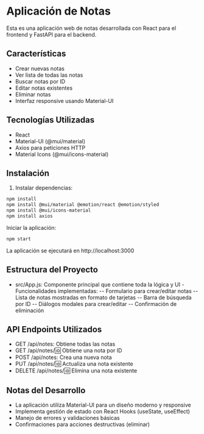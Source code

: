 # Aplicación de Notas

Esta es una aplicación web de notas desarrollada con React para el frontend y FastAPI para el backend.

## Características

- Crear nuevas notas
- Ver lista de todas las notas
- Buscar notas por ID
- Editar notas existentes
- Eliminar notas
- Interfaz responsive usando Material-UI

## Tecnologías Utilizadas

- React
- Material-UI (@mui/material)
- Axios para peticiones HTTP
- Material Icons (@mui/icons-material)

## Instalación

1. Instalar dependencias:
```bash
npm install
npm install @mui/material @emotion/react @emotion/styled
npm install @mui/icons-material
npm install axios
```

Iniciar la aplicación:
```bash
npm start
```
La aplicación se ejecutará en http://localhost:3000

## Estructura del Proyecto
- src/App.js: Componente principal que contiene toda la lógica y UI
-Funcionalidades implementadas:
-- Formulario para crear/editar notas
-- Lista de notas mostradas en formato de tarjetas
-- Barra de búsqueda por ID
-- Diálogos modales para crear/editar
-- Confirmación de eliminación

## API Endpoints Utilizados
- GET /api/notes: Obtiene todas las notas  
- GET /api/notes/:id: Obtiene una nota por ID  
- POST /api/notes: Crea una nueva nota  
- PUT /api/notes/:id: Actualiza una nota existente  
- DELETE /api/notes/:id: Elimina una nota existente  

## Notas del Desarrollo
- La aplicación utiliza Material-UI para un diseño moderno y responsive
- Implementa gestión de estado con React Hooks (useState, useEffect)
- Manejo de errores y validaciones básicas
- Confirmaciones para acciones destructivas (eliminar)

